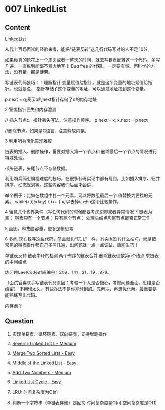 # 007 LinkedList

## Content

LinkedList

从我上百场面试的经验来看，能把“链表反转”这几行代码写对的人不足 10%。

如果你真的能花上一个周末或者一整天的时间，就去写链表反转这一个代码，多写几遍，一直练到能毫不费力地写出 Bug free 的代码。
一定要有量。再科学的方法，没有量，都是徒劳。

写链表代码技巧：
1 理解指针
变量赋值给指针，就是这个变量的地址赋值给指针。也就是说，
指针存储了这个变量的地址，可以通过地址找到这个变量。

p.next = q;表示p的next指针存储了q的内存地址

2 警惕指针丢失和内存泄漏

// 插入节点x，指针丢失写法。注意操作顺序。
p.next = x;
x.next = p.next。

//删除节点。如果是C语言，注意释放内存。

3 利用哨兵简化实现难度

链表的插入、删除操作，需要对插入第一个节点和
删除最后一个节点的情况进行特殊处理。

带头链表，头尾节点不存储数据。

利用哨兵简化编程难度的技巧，在很多代码实现中都有用到，比如插入排序、归并排序、动态规划等。这些内容我们后面才会讲，

举个例子：比如在数组中找一个元素。可以将数组最后一个
值替换为要找的元素。
while(a[i]!=key) { i++ } 可以去掉i小于n这个比较操作。

4 留意几个边界条件（写任何代码的时候都要考虑边界或者异常情况下
链表为空；
链表只有一个节点；
只有两个节点；
处理头结点和尾节点能否正常工作

5 画图，释放脑容量，更多逻辑思考

6 多练
现在我写这些代码，简直就和“玩儿”一样，其实也没有什么技巧，就是把常见的链表操作都自己多写几遍，出问题就一点一点调试，熟能生巧！

单链表反转
链表中环的检测
两个有序的链表合并
删除链表倒数第n个结点
求链表的中间结点

练习题LeetCode对应编号：206，141，21，19，876。

（面试官喜欢手写链表代码原因：考验一个人是否细心，考虑问题全面，思维是否缜密）
不用想太久。有些办法不是你能想到的。先解决，再想优化解。最重要是能熟练写出代码。

内存池？

## Question

1. 实现单链表、循环链表、双向链表，支持增删操作

2. [Reverse Linked List II - Medium](https://leetcode.com/problems/reverse-linked-list-ii/)

3. [Merge Two Sorted Lists - Easy](https://leetcode.com/problems/merge-two-sorted-lists/)

4. [Middle of the Linked List - Easy](https://leetcode.com/problems/middle-of-the-linked-list/)

5. [Add Two Numbers - Medium](https://leetcode.com/problems/add-two-numbers/)

7. [Linked List Cycle - Easy](https://leetcode.com/problems/linked-list-cycle/)

8. LRU: 时间复杂度为O(n)

9. 判断一个字符串（单链表存储）是回文
时间复杂度是O(n) 空间复杂度是O(1)


